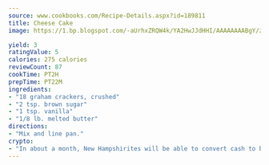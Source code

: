 ```yaml
---
source: www.cookbooks.com/Recipe-Details.aspx?id=189811
title: Cheese Cake
image: https://1.bp.blogspot.com/-aUrhxZRQW4k/YA2HwJJdHHI/AAAAAAAABgY/z2R8OXCxqDoBQtRn-q-fHG8g9_G4G1HBwCLcBGAsYHQ/s320/13.png

yield: 3
ratingValue: 5
calories: 275 calories
reviewCount: 87
cookTime: PT2H
prepTime: PT22M
ingredients:
- "18 graham crackers, crushed"
- "2 tsp. brown sugar"
- "1 tsp. vanilla"
- "1/8 lb. melted butter"
directions:
- "Mix and line pan."
crypto:
- "In about a month, New Hampshirites will be able to convert cash to bitcoins via new bitcoin ATMs popping up in the state."
---
```

